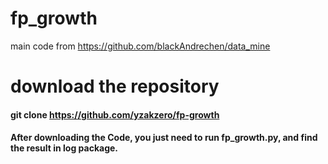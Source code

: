 # fp_growth
main code from
https://github.com/blackAndrechen/data_mine

# download the repository


#### git clone https://github.com/yzakzero/fp-growth

#### After downloading the Code, you just need to run fp_growth.py, and find the result in log package.
